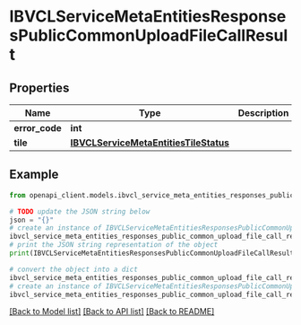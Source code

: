 # IBVCLServiceMetaEntitiesResponsesPublicCommonUploadFileCallResult


## Properties

Name | Type | Description | Notes
------------ | ------------- | ------------- | -------------
**error_code** | **int** |  | [optional] 
**tile** | [**IBVCLServiceMetaEntitiesTileStatus**](IBVCLServiceMetaEntitiesTileStatus.md) |  | [optional] 

## Example

```python
from openapi_client.models.ibvcl_service_meta_entities_responses_public_common_upload_file_call_result import IBVCLServiceMetaEntitiesResponsesPublicCommonUploadFileCallResult

# TODO update the JSON string below
json = "{}"
# create an instance of IBVCLServiceMetaEntitiesResponsesPublicCommonUploadFileCallResult from a JSON string
ibvcl_service_meta_entities_responses_public_common_upload_file_call_result_instance = IBVCLServiceMetaEntitiesResponsesPublicCommonUploadFileCallResult.from_json(json)
# print the JSON string representation of the object
print(IBVCLServiceMetaEntitiesResponsesPublicCommonUploadFileCallResult.to_json())

# convert the object into a dict
ibvcl_service_meta_entities_responses_public_common_upload_file_call_result_dict = ibvcl_service_meta_entities_responses_public_common_upload_file_call_result_instance.to_dict()
# create an instance of IBVCLServiceMetaEntitiesResponsesPublicCommonUploadFileCallResult from a dict
ibvcl_service_meta_entities_responses_public_common_upload_file_call_result_from_dict = IBVCLServiceMetaEntitiesResponsesPublicCommonUploadFileCallResult.from_dict(ibvcl_service_meta_entities_responses_public_common_upload_file_call_result_dict)
```
[[Back to Model list]](../README.md#documentation-for-models) [[Back to API list]](../README.md#documentation-for-api-endpoints) [[Back to README]](../README.md)


